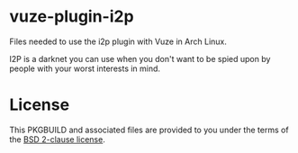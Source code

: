 vuze-plugin-i2p
===============

Files needed to use the i2p plugin with Vuze in Arch Linux.

I2P is a darknet you can use when you don't want to be spied upon
by people with your worst interests in mind.


License
=======

This PKGBUILD and associated files are provided to you under the terms
of the [BSD 2-clause license](http://opensource.org/licenses/BSD-2-Clause). 
